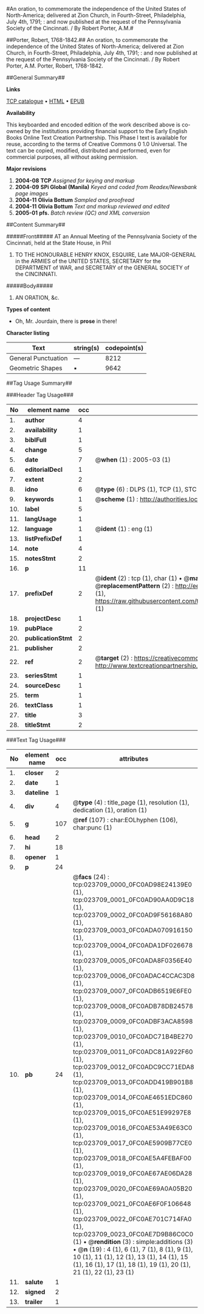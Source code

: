 #An oration, to commemorate the independence of the United States of North-America; delivered at Zion Church, in Fourth-Street, Philadelphia, July 4th, 1791; : and now published at the request of the Pennsylvania Society of the Cincinnati. / By Robert Porter, A.M.#

##Porter, Robert, 1768-1842.##
An oration, to commemorate the independence of the United States of North-America; delivered at Zion Church, in Fourth-Street, Philadelphia, July 4th, 1791; : and now published at the request of the Pennsylvania Society of the Cincinnati. / By Robert Porter, A.M.
Porter, Robert, 1768-1842.

##General Summary##

**Links**

[TCP catalogue](http://www.ota.ox.ac.uk/tcp/)  • 
[HTML](http://tei.it.ox.ac.uk/tcp/Texts-HTML/free/N18/N18272.html)  • 
[EPUB](http://tei.it.ox.ac.uk/tcp/Texts-EPUB/free/N18/N18272.epub)

**Availability**

This keyboarded and encoded edition of the
	       work described above is co-owned by the institutions
	       providing financial support to the Early English Books
	       Online Text Creation Partnership. This Phase I text is
	       available for reuse, according to the terms of Creative
	       Commons 0 1.0 Universal. The text can be copied,
	       modified, distributed and performed, even for
	       commercial purposes, all without asking permission.

**Major revisions**

1. __2004-08__ __TCP__ *Assigned for keying and markup*
1. __2004-09__ __SPi Global (Manila)__ *Keyed and coded from Readex/Newsbank page images*
1. __2004-11__ __Olivia Bottum__ *Sampled and proofread*
1. __2004-11__ __Olivia Bottum__ *Text and markup reviewed and edited*
1. __2005-01__ __pfs.__ *Batch review (QC) and XML conversion*

##Content Summary##

#####Front#####
AT an Annual Meeting of the Pennsylvania Society of the Cincinnati, held at the State House, in Phil
1. TO THE HONOURABLE HENRY KNOX, ESQUIRE, Late MAJOR-GENERAL in the ARMIES of the UNITED STATES, SECRETARY for the DEPARTMENT of WAR, and SECRETARY of the GENERAL SOCIETY of the CINCINNATI.

#####Body#####

1. AN ORATION, &c.

**Types of content**

  * Oh, Mr. Jourdain, there is **prose** in there!

**Character listing**


|Text|string(s)|codepoint(s)|
|---|---|---|
|General Punctuation|—|8212|
|Geometric Shapes|▪|9642|

##Tag Usage Summary##

###Header Tag Usage###

|No|element name|occ|attributes|
|---|---|---|---|
|1.|__author__|4||
|2.|__availability__|1||
|3.|__biblFull__|1||
|4.|__change__|5||
|5.|__date__|7| @__when__ (1) : 2005-03 (1)|
|6.|__editorialDecl__|1||
|7.|__extent__|2||
|8.|__idno__|6| @__type__ (6) : DLPS (1), TCP (1), STC (1), NOTIS (1), IMAGE-SET (1), EVANS-CITATION (1)|
|9.|__keywords__|1| @__scheme__ (1) : http://authorities.loc.gov/ (1)|
|10.|__label__|5||
|11.|__langUsage__|1||
|12.|__language__|1| @__ident__ (1) : eng (1)|
|13.|__listPrefixDef__|1||
|14.|__note__|4||
|15.|__notesStmt__|2||
|16.|__p__|11||
|17.|__prefixDef__|2| @__ident__ (2) : tcp (1), char (1)  •  @__matchPattern__ (2) : ([0-9\-]+):([0-9IVX]+) (1), (.+) (1)  •  @__replacementPattern__ (2) : http://eebo.chadwyck.com/downloadtiff?vid=$1&page=$2 (1), https://raw.githubusercontent.com/textcreationpartnership/Texts/master/tcpchars.xml#$1 (1)|
|18.|__projectDesc__|1||
|19.|__pubPlace__|2||
|20.|__publicationStmt__|2||
|21.|__publisher__|2||
|22.|__ref__|2| @__target__ (2) : https://creativecommons.org/publicdomain/zero/1.0/ (1), http://www.textcreationpartnership.org/docs/. (1)|
|23.|__seriesStmt__|1||
|24.|__sourceDesc__|1||
|25.|__term__|1||
|26.|__textClass__|1||
|27.|__title__|3||
|28.|__titleStmt__|2||


###Text Tag Usage###

|No|element name|occ|attributes|
|---|---|---|---|
|1.|__closer__|2||
|2.|__date__|1||
|3.|__dateline__|1||
|4.|__div__|4| @__type__ (4) : title_page (1), resolution (1), dedication (1), oration (1)|
|5.|__g__|107| @__ref__ (107) : char:EOLhyphen (106), char:punc (1)|
|6.|__head__|2||
|7.|__hi__|18||
|8.|__opener__|1||
|9.|__p__|24||
|10.|__pb__|24| @__facs__ (24) : tcp:023709_0000_0FC0AD98E24139E0 (1), tcp:023709_0001_0FC0AD90AA0D9C18 (1), tcp:023709_0002_0FC0AD9F56168A80 (1), tcp:023709_0003_0FC0ADA070916150 (1), tcp:023709_0004_0FC0ADA1DF026678 (1), tcp:023709_0005_0FC0ADA8F0356E40 (1), tcp:023709_0006_0FC0ADAC4CCAC3D8 (1), tcp:023709_0007_0FC0ADB6519E6FE0 (1), tcp:023709_0008_0FC0ADB78DB24578 (1), tcp:023709_0009_0FC0ADBF3ACA8598 (1), tcp:023709_0010_0FC0ADC71B4BE270 (1), tcp:023709_0011_0FC0ADC81A922F60 (1), tcp:023709_0012_0FC0ADC9CC71EDA8 (1), tcp:023709_0013_0FC0ADD419B901B8 (1), tcp:023709_0014_0FC0AE4651EDC860 (1), tcp:023709_0015_0FC0AE51E99297E8 (1), tcp:023709_0016_0FC0AE53A49E63C0 (1), tcp:023709_0017_0FC0AE5909B77CE0 (1), tcp:023709_0018_0FC0AE5A4FEBAF00 (1), tcp:023709_0019_0FC0AE67AE06DA28 (1), tcp:023709_0020_0FC0AE69A0A05B20 (1), tcp:023709_0021_0FC0AE6F0F106648 (1), tcp:023709_0022_0FC0AE701C714FA0 (1), tcp:023709_0023_0FC0AE7D9B86C0C0 (1)  •  @__rendition__ (3) : simple:additions (3)  •  @__n__ (19) : 4 (1), 6 (1), 7 (1), 8 (1), 9 (1), 10 (1), 11 (1), 12 (1), 13 (1), 14 (1), 15 (1), 16 (1), 17 (1), 18 (1), 19 (1), 20 (1), 21 (1), 22 (1), 23 (1)|
|11.|__salute__|1||
|12.|__signed__|2||
|13.|__trailer__|1||

